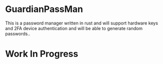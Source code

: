 # GuardianPassMan
This is a password manager written in rust and will support hardware keys and 2FA device authentication and will be able to generate random passwords..

# Work In Progress
